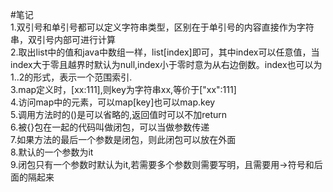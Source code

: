 #笔记  
1.双引号和单引号都可以定义字符串类型，区别在于单引号的内容直接作为字符串，双引号内部可进行计算  
2.取出list中的值和java中数组一样，list[index]即可，其中index可以任意值，当index大于零且越界时默认为null,index小于零时意为从右边倒数。index也可以为1..2的形式，表示一个范围索引.  
3.map定义时，[xx:111],则key为字符串xx,等价于["xx":111]  
4.访问map中的元素，可以map[key]也可以map.key  
5.调用方法时的()是可以省略的,返回值时可以不加return  
6.被{}包在一起的代码叫做闭包，可以当做参数传递  
7.如果方法的最后一个参数是闭包，则此闭包可以放在外面  
8.默认的一个参数为it  
9.闭包只有一个参数时默认为it,若需要多个参数则需要写明，且需要用->符号和后面的隔起来  